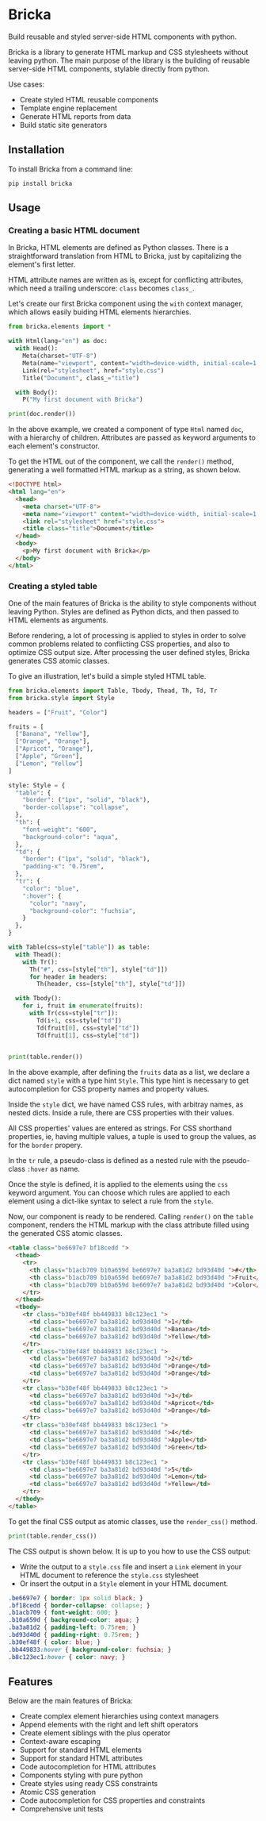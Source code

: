 # Bricka
Build reusable and styled server-side HTML components with python.

Bricka is a library to generate HTML markup and CSS stylesheets without leaving python. The main purpose of the library is the building of reusable server-side HTML components, stylable directly from python. 

Use cases:
  - Create styled HTML reusable components
  - Template engine replacement
  - Generate HTML reports from data
  - Build static site generators

## Installation
To install Bricka from a command line:

```shell
pip install bricka
```

## Usage
### Creating a basic HTML document

In Bricka, HTML elements are defined as Python classes. There is a straightforward translation from HTML to Bricka, just by capitalizing the element's first letter.

HTML attribute names are written as is, except for conflicting attributes, which need a trailing underscore: `class` becomes `class_`.

Let's create our first Bricka component using the `with` context manager, which allows easily buiding HTML elements hierarchies.

```python
from bricka.elements import *

with Html(lang="en") as doc:
  with Head():
    Meta(charset="UTF-8")
    Meta(name="viewport", content="width=device-width, initial-scale=1.0") 
    Link(rel="stylesheet", href="style.css")
    Title("Document", class_="title")    

  with Body():
    P("My first document with Bricka")  

print(doc.render())  
```

In the above example, we created a component of type `Html` named `doc`, with a hierarchy of children. Attributes are passed as keyword arguments to each element's constructor.

To get the HTML out of the component, we call the `render()` method, generating a well formatted HTML markup as a string, as shown below.

```html
<!DOCTYPE html>
<html lang="en">
  <head>
    <meta charset="UTF-8">
    <meta name="viewport" content="width=device-width, initial-scale=1.0">
    <link rel="stylesheet" href="style.css">
    <title class="title">Document</title>
  </head>
  <body>
    <p>My first document with Bricka</p>
  </body>
</html>
```

### Creating a styled table
One of the main features of Bricka is the ability to style components without leaving Python. Styles are defined as Python dicts, and then passed to HTML elements as arguments.

Before rendering, a lot of processing is applied to styles in order to solve common problems related to conflicting CSS properties, and also to optimize CSS output size. After processing the user defined styles, Bricka generates CSS atomic classes.

To give an illustration, let's build a simple styled HTML table.

```python
from bricka.elements import Table, Tbody, Thead, Th, Td, Tr
from bricka.style import Style

headers = ["Fruit", "Color"]

fruits = [
  ["Banana", "Yellow"],
  ["Orange", "Orange"],
  ["Apricot", "Orange"],
  ["Apple", "Green"],
  ["Lemon", "Yellow"]
]

style: Style = {
  "table": {
    "border": ("1px", "solid", "black"),
    "border-collapse": "collapse",      
  },
  "th": {
    "font-weight": "600",
    "background-color": "aqua",
  },
  "td": {
    "border": ("1px", "solid", "black"),
    "padding-x": "0.75rem",
  },
  "tr": {
    "color": "blue",
    ":hover": {
      "color": "navy",
      "background-color": "fuchsia",
    }
  },
}

with Table(css=style["table"]) as table:
  with Thead():
    with Tr():
      Th("#", css=[style["th"], style["td"]])
      for header in headers:
        Th(header, css=[style["th"], style["td"]])

  with Tbody():
    for i, fruit in enumerate(fruits):
      with Tr(css=style["tr"]):
        Td(i+1, css=style["td"])
        Td(fruit[0], css=style["td"])
        Td(fruit[1], css=style["td"])

        
print(table.render())
```

In the above example, after defining the `fruits` data as a list, we declare a dict named `style` with a type hint `Style`. This type hint is necessary to get autocompletion for CSS property names and property values. 

Inside the `style` dict, we have named CSS rules, with arbitray names, as nested dicts. Inside a rule, there are CSS properties with their values.

All CSS properties' values are entered as strings. For CSS shorthand properties, ie, having multiple values, a tuple is used to group the values, as for the `border` propery.

In the `tr` rule, a pseudo-class is defined as a nested rule with the pseudo-class `:hover` as name.

Once the style is defined, it is applied to the elements using the `css` keyword argument. You can choose which rules are applied to each element using a dict-like syntax to select a rule from the `style`.

Now, our component is ready to be rendered. Calling `render()` on the `table` component, renders the HTML markup with the class attribute filled using the generated CSS atomic classes.

```html
<table class="be6697e7 bf18cedd ">
  <thead>
    <tr>
      <th class="b1acb709 b10a659d be6697e7 ba3a81d2 bd93d40d ">#</th>
      <th class="b1acb709 b10a659d be6697e7 ba3a81d2 bd93d40d ">Fruit</th>
      <th class="b1acb709 b10a659d be6697e7 ba3a81d2 bd93d40d ">Color</th>
    </tr>
  </thead>
  <tbody>
    <tr class="b30ef48f bb449833 b8c123ec1 ">
      <td class="be6697e7 ba3a81d2 bd93d40d ">1</td>
      <td class="be6697e7 ba3a81d2 bd93d40d ">Banana</td>
      <td class="be6697e7 ba3a81d2 bd93d40d ">Yellow</td>
    </tr>
    <tr class="b30ef48f bb449833 b8c123ec1 ">
      <td class="be6697e7 ba3a81d2 bd93d40d ">2</td>
      <td class="be6697e7 ba3a81d2 bd93d40d ">Orange</td>
      <td class="be6697e7 ba3a81d2 bd93d40d ">Orange</td>
    </tr>
    <tr class="b30ef48f bb449833 b8c123ec1 ">
      <td class="be6697e7 ba3a81d2 bd93d40d ">3</td>
      <td class="be6697e7 ba3a81d2 bd93d40d ">Apricot</td>
      <td class="be6697e7 ba3a81d2 bd93d40d ">Orange</td>
    </tr>
    <tr class="b30ef48f bb449833 b8c123ec1 ">
      <td class="be6697e7 ba3a81d2 bd93d40d ">4</td>
      <td class="be6697e7 ba3a81d2 bd93d40d ">Apple</td>
      <td class="be6697e7 ba3a81d2 bd93d40d ">Green</td>
    </tr>
    <tr class="b30ef48f bb449833 b8c123ec1 ">
      <td class="be6697e7 ba3a81d2 bd93d40d ">5</td>
      <td class="be6697e7 ba3a81d2 bd93d40d ">Lemon</td>
      <td class="be6697e7 ba3a81d2 bd93d40d ">Yellow</td>
    </tr>
  </tbody>
</table>
```

To get the final CSS output as atomic classes, use the `render_css()` method. 

```python
print(table.render_css())
```

The CSS output is shown below. It is up to you how to use the CSS output: 

  - Write the output to a `style.css` file and insert a `Link` element in your HTML document to reference the `style.css` stylesheet
  - Or insert the output in a `Style` element in your HTML document.

```css
.be6697e7 { border: 1px solid black; }
.bf18cedd { border-collapse: collapse; }
.b1acb709 { font-weight: 600; }
.b10a659d { background-color: aqua; }
.ba3a81d2 { padding-left: 0.75rem; }
.bd93d40d { padding-right: 0.75rem; }
.b30ef48f { color: blue; }
.bb449833:hover { background-color: fuchsia; }
.b8c123ec1:hover { color: navy; }
```

## Features
Below are the main features of Bricka:

  - Create complex element hierarchies using context managers
  - Append elements with the right and left shift operators
  - Create element siblings with the plus operator
  - Context-aware escaping
  - Support for standard HTML elements
  - Support for standard HTML attributes
  - Code autocompletion for HTML attributes
  - Components styling with pure python
  - Create styles using ready CSS constraints
  - Atomic CSS generation
  - Code autocompletion for CSS properties and constraints
  - Comprehensive unit tests
